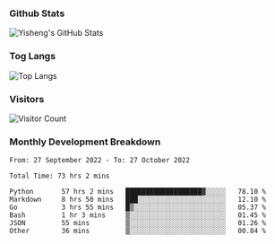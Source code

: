### Github Stats
![Yisheng's GitHub Stats](https://github-readme-stats-9qabuvhk1-gongyisheng.vercel.app/api?username=gongyisheng&count_private=true&show_icons=true)
### Tog Langs
![Top Langs](https://github-readme-stats-9qabuvhk1-gongyisheng.vercel.app/api/top-langs/?username=gongyisheng&layout=compact)
### Visitors
![Visitor Count](https://profile-counter.glitch.me/gongyisheng/count.svg)
### Monthly Development Breakdown
<!--START_SECTION:waka-->

```text
From: 27 September 2022 - To: 27 October 2022

Total Time: 73 hrs 2 mins

Python       57 hrs 2 mins   ███████████████████▓░░░░░   78.10 %
Markdown     8 hrs 50 mins   ███░░░░░░░░░░░░░░░░░░░░░░   12.10 %
Go           3 hrs 55 mins   █▒░░░░░░░░░░░░░░░░░░░░░░░   05.37 %
Bash         1 hr 3 mins     ▒░░░░░░░░░░░░░░░░░░░░░░░░   01.45 %
JSON         55 mins         ▒░░░░░░░░░░░░░░░░░░░░░░░░   01.26 %
Other        36 mins         ▒░░░░░░░░░░░░░░░░░░░░░░░░   00.84 %
```

<!--END_SECTION:waka-->
